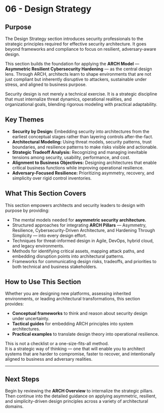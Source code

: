 # 06 - Design Strategy

## Purpose

The Design Strategy section introduces security professionals to the strategic principles required for effective security architecture. It goes beyond frameworks and compliance to focus on resilient, adversary-aware design.  

This section builds the foundation for applying the **ARCH Model** — **Asymmetric Resilient Cybersecurity Hardening** — as the central design lens. Through ARCH, architects learn to shape environments that are not just compliant but inherently disruptive to attackers, sustainable under stress, and aligned to business purpose.

Security design is not merely a technical exercise. It is a strategic discipline that must internalize threat dynamics, operational realities, and organizational goals, blending rigorous modeling with practical adaptability.

## Key Themes

- **Security by Design:** Embedding security into architectures from the earliest conceptual stages rather than layering controls after-the-fact.
- **Architectural Modeling:** Using threat models, security patterns, trust boundaries, and resilience patterns to make risks visible and actionable.
- **Strategic Tradeoff Analysis:** Recognizing and managing inevitable tensions among security, usability, performance, and cost.
- **Alignment to Business Objectives:** Designing architectures that enable critical business functions while improving operational resilience.
- **Adversary-Focused Resilience:** Prioritizing asymmetry, recovery, and simplicity over rigid control inventories.

## What This Section Covers

This section empowers architects and security leaders to design with purpose by providing:

- The mental models needed for **asymmetric security architecture.**
- Structured approaches for integrating **ARCH Pillars** — Asymmetry, Resilience, Cybersecurity-Driven Architecture, and Hardening Through Simplicity — into every design effort.
- Techniques for threat-informed design in Agile, DevOps, hybrid cloud, and legacy environments.
- Methods for identifying critical assets, mapping attack paths, and embedding disruption points into architectural patterns.
- Frameworks for communicating design risks, tradeoffs, and priorities to both technical and business stakeholders.

## How to Use This Section

Whether you are designing new platforms, assessing inherited environments, or leading architectural transformations, this section provides:

- **Conceptual frameworks** to think and reason about security design under uncertainty.
- **Tactical guides** for embedding ARCH principles into system architectures.
- **Practical examples** to translate design theory into operational resilience.

This is not a checklist or a one-size-fits-all method.  
It is a strategic way of thinking — one that will enable you to architect systems that are harder to compromise, faster to recover, and intentionally aligned to business and adversary realities.

---

## Next Steps

Begin by reviewing the **ARCH Overview** to internalize the strategic pillars.  
Then continue into the detailed guidance on applying asymmetric, resilient, and simplicity-driven design principles across a variety of architectural domains.

